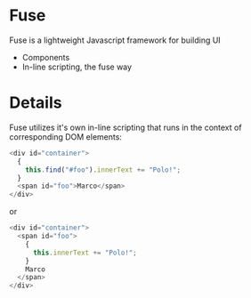 # Fuse

Fuse is a lightweight Javascript framework for building UI

- Components
- In-line scripting, the fuse way

# Details

Fuse utilizes it's own in-line scripting that runs in the context of corresponding DOM elements:

```js
<div id="container">
  {
    this.find("#foo").innerText += "Polo!";
  }
  <span id="foo">Marco</span>
</div>
```
or
```js
<div id="container">
  <span id="foo">
    {
      this.innerText += "Polo!";
    }
    Marco
  </span>
</div>
```
